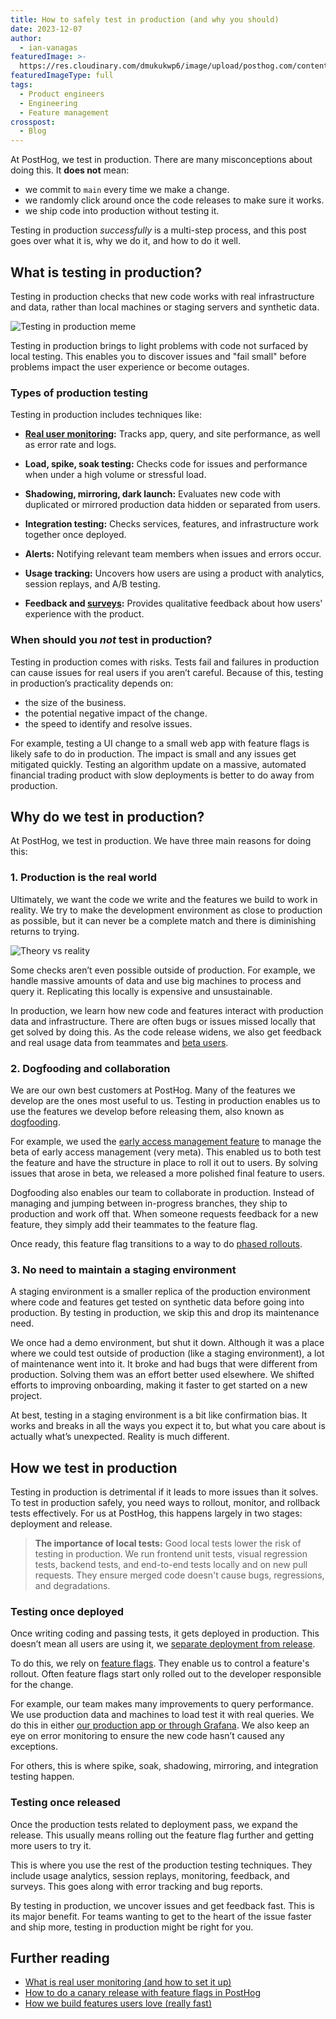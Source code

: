 ```yaml
---
title: How to safely test in production (and why you should)
date: 2023-12-07
author:
  - ian-vanagas
featuredImage: >-
  https://res.cloudinary.com/dmukukwp6/image/upload/posthog.com/contents/images/blog/open-source-testing-tools/testinghog.png
featuredImageType: full
tags:
  - Product engineers
  - Engineering
  - Feature management
crosspost:
  - Blog
---
```

 

At PostHog, we test in production. There are many misconceptions about doing this. It **does not** mean:

- we commit to `main` every time we make a change.
- we randomly click around once the code releases to make sure it works.
- we ship code into production without testing it.

Testing in production *successfully* is a multi-step process, and this post goes over what it is, why we do it, and how to do it well.

## What is testing in production?

Testing in production checks that new code works with real infrastructure and data, rather than local machines or staging servers and synthetic data.

![Testing in production meme](https://res.cloudinary.com/dmukukwp6/image/upload/v1710055416/posthog.com/contents/images/blog/testing-in-production/meme.jpg)

Testing in production brings to light problems with code not surfaced by local testing. This enables you to discover issues and "fail small" before problems impact the user experience or become outages.

### Types of production testing

Testing in production includes techniques like:

- **[Real user monitoring](/blog/real-user-monitoring):** Tracks app, query, and site performance, as well as error rate and logs.

- **Load, spike, soak testing:** Checks code for issues and performance when under a high volume or stressful load.

- **Shadowing, mirroring, dark launch:** Evaluates new code with duplicated or mirrored production data hidden or separated from users.

- **Integration testing:** Checks services, features, and infrastructure work together once deployed.

- **Alerts:** Notifying relevant team members when issues and errors occur.

- **Usage tracking:** Uncovers how users are using a product with analytics, session replays, and A/B testing.

- **Feedback and [surveys](/surveys):** Provides qualitative feedback about how users' experience with the product.

### When should you _not_ test in production?

Testing in production comes with risks. Tests fail and failures in production can cause issues for real users if you aren’t careful. Because of this, testing in production’s practicality depends on:

- the size of the business.
- the potential negative impact of the change.
- the speed to identify and resolve issues.

For example, testing a UI change to a small web app with feature flags is likely safe to do in production. The impact is small and any issues get mitigated quickly. Testing an algorithm update on a massive, automated financial trading product with slow deployments is better to do away from production.

## Why do we test in production?

At PostHog, we test in production. We have three main reasons for doing this:

### 1. Production is the real world

Ultimately, we want the code we write and the features we build to work in reality. We try to make the development environment as close to production as possible, but it can never be a complete match and there is diminishing returns to trying.

![Theory vs reality](https://res.cloudinary.com/dmukukwp6/image/upload/v1710055416/posthog.com/contents/images/blog/testing-in-production/theory.png)

Some checks aren’t even possible outside of production. For example, we handle massive amounts of data and use big machines to process and query it. Replicating this locally is expensive and unsustainable.

In production, we learn how new code and features interact with production data and infrastructure. There are often bugs or issues missed locally that get solved by doing this. As the code release widens, we also get feedback and real usage data from teammates and [beta users](/tutorials/beta-feedback).

### 2. Dogfooding and collaboration

We are our own best customers at PostHog. Many of the features we develop are the ones most useful to us. Testing in production enables us to use the features we develop before releasing them, also known as [dogfooding](/product-engineers/dogfooding).

For example, we used the [early access management feature](/docs/feature-flags/early-access-feature-management) to manage the beta of early access management (very meta). This enabled us to both test the feature and have the structure in place to roll it out to users. By solving issues that arose in beta, we released a more polished final feature to users.

Dogfooding also enables our team to collaborate in production. Instead of managing and jumping between in-progress branches, they ship to production and work off that. When someone requests feedback for a new feature, they simply add their teammates to the feature flag. 

Once ready, this feature flag transitions to a way to do [phased rollouts](/tutorials/phased-rollout).

### 3. No need to maintain a staging environment

A staging environment is a smaller replica of the production environment where code and features get tested on synthetic data before going into production. By testing in production, we skip this and drop its maintenance need.

We once had a demo environment, but shut it down. Although it was a place where we could test outside of production (like a staging environment), a lot of maintenance went into it. It broke and had bugs that were different from production. Solving them was an effort better used elsewhere. We shifted efforts to improving onboarding, making it faster to get started on a new project.

At best, testing in a staging environment is a bit like confirmation bias. It works and breaks in all the ways you expect it to, but what you care about is actually what’s unexpected. Reality is much different.

## How we test in production

Testing in production is detrimental if it leads to more issues than it solves. To test in production safely, you need ways to rollout, monitor, and rollback tests effectively. For us at PostHog, this happens largely in two stages: deployment and release.

> **The importance of local tests:** Good local tests lower the risk of testing in production. We run frontend unit tests, visual regression tests, backend tests, and end-to-end tests locally and on new pull requests. They ensure merged code doesn't cause bugs, regressions, and degradations.

### Testing once deployed

Once writing coding and passing tests, it gets deployed in production. This doesn’t mean all users are using it, we [separate deployment from release](/product-engineers/decouple-deployment-from-release).

To do this, we rely on [feature flags](/docs/feature-flags). They enable us to control a feature's rollout. Often feature flags start only rolled out to the developer responsible for the change.

For example, our team makes many improvements to query performance. We use production data and machines to load test it with real queries. We do this in either [our production app or through Grafana](/handbook/engineering/databases/query-performance-optimization). We also keep an eye on error monitoring to ensure the new code hasn’t caused any exceptions.

For others, this is where spike, soak, shadowing, mirroring, and integration testing happen.

### Testing once released

Once the production tests related to deployment pass, we expand the release. This usually means rolling out the feature flag further and getting more users to try it.

This is where you use the rest of the production testing techniques. They include usage analytics, session replays, monitoring, feedback, and surveys. This goes along with error tracking and bug reports.

By testing in production, we uncover issues and get feedback fast. This is its major benefit. For teams wanting to get to the heart of the issue faster and ship more, testing in production might be right for you.

## Further reading

- [What is real user monitoring (and how to set it up)](/blog/real-user-monitoring)
- [How to do a canary release with feature flags in PostHog](/tutorials/canary-release)
- [How we build features users love (really fast)](/blog/measuring-feature-success)

<NewsletterForm />
